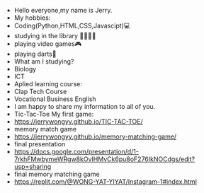 - Hello everyone,my name is Jerry.
- My hobbies:
- Coding(Python,HTML,CSS,Javascipt)💻
- studying in the library 📕📗📘📙
- playing video games🎮
- playing darts🎯
- What am I studying?
- Biology
- ICT
- Aplied learning course:
- Clap Tech Course
- Vocational Business English
- I am happy to share my information to all of you.
- Tic-Tac-Toe My first game:
- https://jerrywongyy.github.io/TIC-TAC-TOE/
- memory match game
- https://jerrywongyy.github.io/memory-matching-game/
- final presentation
- https://docs.google.com/presentation/d/1-7rkhFMwbymeWRgw8kOvIHMvCk6pu8oF276IkNOCdgs/edit?usp=sharing
- final memory matching game
- https://replit.com/@WONG-YAT-YIYAT/Instagram-1#index.html

<!---
Jerrywongyy/Jerrywongyy is a ✨ special ✨ repository because its `README.md` (this file) appears on your GitHub profile.
You can click the Preview link to take a look at your changes.
--->
